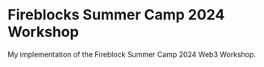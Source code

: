 # Fireblocks Summer Camp 2024 Workshop

My implementation of the Fireblock Summer Camp 2024 Web3 Workshop.
